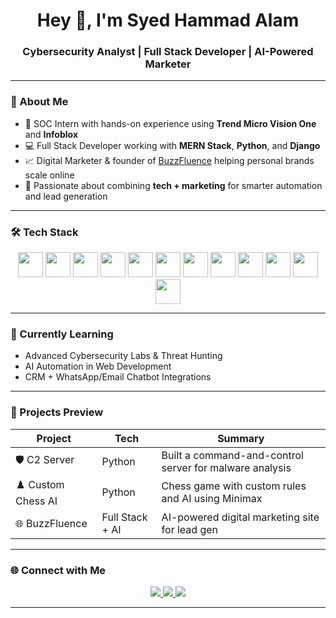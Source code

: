 <h1 align="center">Hey 👋, I'm Syed Hammad Alam</h1>
<h3 align="center">Cybersecurity Analyst | Full Stack Developer | AI-Powered Marketer</h3>

---

### 🚀 About Me

- 🔐 SOC Intern with hands-on experience using **Trend Micro Vision One** and **Infoblox**
- 💻 Full Stack Developer working with **MERN Stack**, **Python**, and **Django**
- 📈 Digital Marketer & founder of [BuzzFluence](https://github.com/BuzzFluence) helping personal brands scale online
- 🎯 Passionate about combining **tech + marketing** for smarter automation and lead generation

---

### 🛠️ Tech Stack

<p align="center">
  <img src="https://cdn.jsdelivr.net/gh/devicons/devicon/icons/javascript/javascript-original.svg" width="40" />
  <img src="https://cdn.jsdelivr.net/gh/devicons/devicon/icons/python/python-original.svg" width="40" />
  <img src="https://cdn.jsdelivr.net/gh/devicons/devicon/icons/react/react-original.svg" width="40" />
  <img src="https://cdn.jsdelivr.net/gh/devicons/devicon/icons/nodejs/nodejs-original.svg" width="40" />
  <img src="https://cdn.jsdelivr.net/gh/devicons/devicon/icons/mongodb/mongodb-original.svg" width="40" />
  <img src="https://cdn.jsdelivr.net/gh/devicons/devicon/icons/mysql/mysql-original.svg" width="40" />
  <img src="https://cdn.jsdelivr.net/gh/devicons/devicon/icons/html5/html5-original.svg" width="40" />
  <img src="https://cdn.jsdelivr.net/gh/devicons/devicon/icons/css3/css3-original.svg" width="40" />
  <img src="https://cdn.jsdelivr.net/gh/devicons/devicon/icons/bootstrap/bootstrap-plain.svg" width="40" />
  <img src="https://cdn.jsdelivr.net/gh/devicons/devicon/icons/git/git-original.svg" width="40" />
  <img src="https://cdn.jsdelivr.net/gh/devicons/devicon/icons/github/github-original.svg" width="40" />
  <img src="https://cdn.jsdelivr.net/gh/devicons/devicon/icons/linux/linux-original.svg" width="40" />
</p>

---

### 🧠 Currently Learning

- Advanced Cybersecurity Labs & Threat Hunting  
- AI Automation in Web Development  
- CRM + WhatsApp/Email Chatbot Integrations  

---

### 💼 Projects Preview

| Project | Tech | Summary |
|--------|------|---------|
| 🛡️ C2 Server | Python | Built a command-and-control server for malware analysis |
| ♟️ Custom Chess AI | Python | Chess game with custom rules and AI using Minimax |
| 🌐 BuzzFluence | Full Stack + AI | AI-powered digital marketing site for lead gen |

---

### 🌐 Connect with Me

<p align="center">
  <a href="https://linkedin.com/in/syedhammadalam" target="_blank">
    <img src="https://img.shields.io/badge/LinkedIn-blue?logo=linkedin&style=for-the-badge" />
  </a>
  <a href="mailto:syedhammadalam@gmail.com">
    <img src="https://img.shields.io/badge/Gmail-red?logo=gmail&style=for-the-badge" />
  </a>
  <a href="https://github.com/syedhammadalamm" target="_blank">
    <img src="https://img.shields.io/badge/GitHub-black?logo=github&style=for-the-badge" />
  </a>
</p>

---
